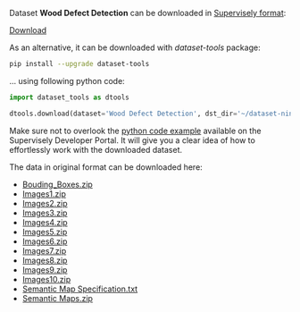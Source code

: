 Dataset **Wood Defect Detection** can be downloaded in [Supervisely format](https://developer.supervisely.com/api-references/supervisely-annotation-json-format):

 [Download](https://assets.supervisely.com/supervisely-supervisely-assets-public/teams_storage/7/F/w6/nanLWlnJJW702BT9w76IVAZXW8rVX4MDnd474UuJgyAiKZ57QCGSZhc5UY6TXcVRBv5jSEdyUPDNwbRriFQWnUFnAvsx6tHalTKCmR9IRMogc7DvKKPv4EwAWCXt.tar)

As an alternative, it can be downloaded with *dataset-tools* package:
``` bash
pip install --upgrade dataset-tools
```

... using following python code:
``` python
import dataset_tools as dtools

dtools.download(dataset='Wood Defect Detection', dst_dir='~/dataset-ninja/')
```
Make sure not to overlook the [python code example](https://developer.supervisely.com/getting-started/python-sdk-tutorials/iterate-over-a-local-project) available on the Supervisely Developer Portal. It will give you a clear idea of how to effortlessly work with the downloaded dataset.

The data in original format can be downloaded here:

- [Bouding_Boxes.zip](https://zenodo.org/record/4694695/files/Bouding_Boxes.zip?download=1)
- [Images1.zip](https://zenodo.org/record/4694695/files/Images1.zip?download=1)
- [Images2.zip](https://zenodo.org/record/4694695/files/Images2.zip?download=1)
- [Images3.zip](https://zenodo.org/record/4694695/files/Images3.zip?download=1)
- [Images4.zip](https://zenodo.org/record/4694695/files/Images4.zip?download=1)
- [Images5.zip](https://zenodo.org/record/4694695/files/Images5.zip?download=1)
- [Images6.zip](https://zenodo.org/record/4694695/files/Images6.zip?download=1)
- [Images7.zip](https://zenodo.org/record/4694695/files/Images7.zip?download=1)
- [Images8.zip](https://zenodo.org/record/4694695/files/Images8.zip?download=1)
- [Images9.zip](https://zenodo.org/record/4694695/files/Images9.zip?download=1)
- [Images10.zip](https://zenodo.org/record/4694695/files/Images10.zip?download=1)
- [Semantic Map Specification.txt](https://zenodo.org/record/4694695/files/Semantic%20Map%20Specification.txt?download=1)
- [Semantic Maps.zip](https://zenodo.org/record/4694695/files/Semantic%20Maps.zip?download=1)

